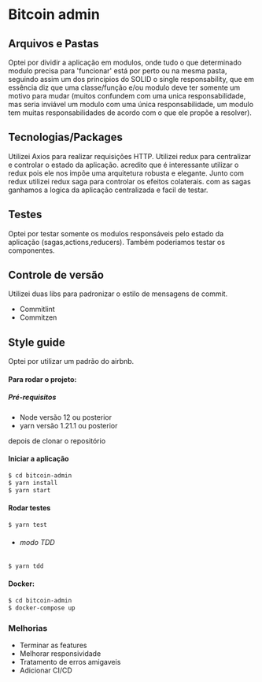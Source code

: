 # Bitcoin admin

## Arquivos e Pastas

Optei por dividir a aplicação em modulos, onde tudo o que determinado modulo precisa para 'funcionar' está por perto ou na mesma pasta, seguindo assim um dos principios do SOLID o single responsability, que em essência diz que uma classe/função e/ou modulo deve ter somente um motivo para mudar (muitos confundem com uma unica responsabilidade, mas seria inviável um modulo com uma única responsabilidade, um modulo tem muitas responsabilidades de acordo com o que ele propõe a resolver).

## Tecnologias/Packages

Utilizei Axios para realizar requisições HTTP.
Utilizei redux para centralizar e controlar o estado da aplicação. acredito que é interessante utilizar o redux pois ele nos impõe uma arquitetura robusta e elegante. Junto com redux utilizei redux saga para controlar os efeitos colaterais. com as sagas ganhamos a logica da aplicação centralizada e facil de testar.

## Testes

Optei por testar somente os modulos responsáveis pelo estado da aplicação (sagas,actions,reducers). Também poderiamos testar os componentes.

## Controle de versão

Utilizei duas libs para padronizar o estilo de mensagens de commit.

- Commitlint
- Commitzen

## Style guide

Optei por utilizar um padrão do airbnb.

#### Para rodar o projeto:

##### Pré-requisitos

- Node versão 12 ou posterior
- yarn versão 1.21.1 ou posterior

depois de clonar o repositório

#### Iniciar a aplicação

```bash
$ cd bitcoin-admin
$ yarn install
$ yarn start
```

#### Rodar testes

```bash
$ yarn test
```

- ###### modo TDD

```bash
$ yarn tdd
```

#### Docker:

```bash
$ cd bitcoin-admin
$ docker-compose up
```

### Melhorias

- Terminar as features
- Melhorar responsividade
- Tratamento de erros amigaveis
- Adicionar CI/CD
